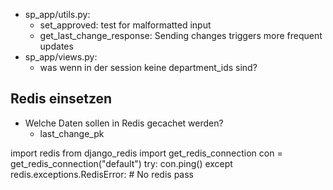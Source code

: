 - sp_app/utils.py:
    + set_approved: test for malformatted input
    + get_last_change_response: Sending changes triggers more frequent updates
- sp_app/views.py:
    + was wenn in der session keine department_ids sind?

## Redis einsetzen
- Welche Daten sollen in Redis gecachet werden?
    + last_change_pk

import redis
from django_redis import get_redis_connection
con = get_redis_connection("default")
try:
    con.ping()
except redis.exceptions.RedisError:
    # No redis
    pass
